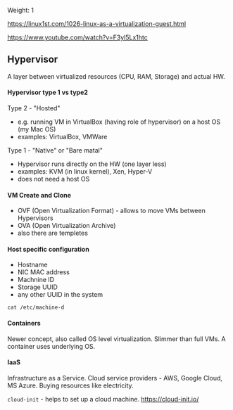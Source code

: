 Weight: 1

https://linux1st.com/1026-linux-as-a-virtualization-guest.html

https://www.youtube.com/watch?v=F3yl5Lx1htc

## Hypervisor

A layer between virtualized resources (CPU, RAM, Storage) and actual HW.

#### Hypervisor type 1 vs type2

Type 2 - "Hosted"

- e.g. running VM in VirtualBox (having role of hypervisor) on a host OS (my Mac OS)
- examples: VirtualBox, VMWare

Type 1 - "Native" or "Bare matal"

- Hypervisor runs directly on the HW (one layer less)
- examples: KVM (in linux kernel), Xen, Hyper-V
- does not need a host OS

#### VM Create and Clone

- OVF (Open Virtualization Format) - allows to move VMs between Hypervisors
- OVA (Open Virtualization Archive) 
- also there are templetes

#### Host specific configuration

- Hostname
- NIC MAC address
- Machnine ID
- Storage UUID
- any other UUID in the system

`cat /etc/machine-d`

#### Containers

Newer concept, also called OS level virtualization. Slimmer than full VMs. A container uses underlying OS.

#### IaaS

Infrastructure as a Service. Cloud service providers - AWS, Google Cloud, MS Azure. Buying resources like electricity.

`cloud-init` - helps to set up a cloud machine. https://cloud-init.io/